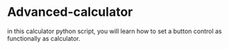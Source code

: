 # Advanced-calculator
in this calculator python script, you will learn how to set a button control as functionally as calculator.
